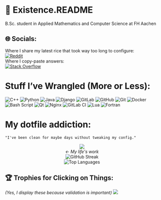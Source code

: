 # 👋 Existence.README
B.Sc. student in Applied Mathematics and Computer Science at FH Aachen


## 🌐 Socials:
Where I share my latest rice that took way too long to configure:<br/>
[![Reddit](https://img.shields.io/badge/Reddit-%23FF4500.svg?logo=Reddit&logoColor=white)](https://reddit.com/user/Pixelmonke)<br/>
Where I copy-paste answers:<br/>
[![Stack Overflow](https://img.shields.io/badge/-Stackoverflow-FE7A16?logo=stack-overflow&logoColor=white)](https://stackoverflow.com/users/30528244) 

# Stuff I’ve Wrangled (More or Less):
![C++](https://img.shields.io/badge/c++-%2300599C.svg?style=for-the-badge&logo=c%2B%2B&logoColor=white) ![Python](https://img.shields.io/badge/python-3670A0?style=for-the-badge&logo=python&logoColor=ffdd54) ![Java](https://img.shields.io/badge/java-%23ED8B00.svg?style=for-the-badge&logo=openjdk&logoColor=white) ![Django](https://img.shields.io/badge/django-%23092E20.svg?style=for-the-badge&logo=django&logoColor=white) ![GitLab](https://img.shields.io/badge/gitlab-%23181717.svg?style=for-the-badge&logo=gitlab&logoColor=white) ![GitHub](https://img.shields.io/badge/github-%23121011.svg?style=for-the-badge&logo=github&logoColor=white) ![Git](https://img.shields.io/badge/git-%23F05033.svg?style=for-the-badge&logo=git&logoColor=white) ![Docker](https://img.shields.io/badge/docker-%230db7ed.svg?style=for-the-badge&logo=docker&logoColor=white) ![Bash Script](https://img.shields.io/badge/bash_script-%23121011.svg?style=for-the-badge&logo=gnu-bash&logoColor=white) ![Qt](https://img.shields.io/badge/Qt-%23217346.svg?style=for-the-badge&logo=Qt&logoColor=white) ![Nginx](https://img.shields.io/badge/nginx-%23009639.svg?style=for-the-badge&logo=nginx&logoColor=white) ![GitLab CI](https://img.shields.io/badge/gitlab%20CI-%23181717.svg?style=for-the-badge&logo=gitlab&logoColor=white) ![Lua](https://img.shields.io/badge/lua-%232C2D72.svg?style=for-the-badge&logo=lua&logoColor=white) ![Fortran](https://img.shields.io/badge/Fortran-%23734F96.svg?style=for-the-badge&logo=fortran&logoColor=white)

# My dotfile addiction:
```
"I've been clean for maybe days without tweaking my config."
```

<div align="center">
  <a href="https://github.com/Pix3lexe/dotfiles">
    <img src="https://github-readme-stats.vercel.app/api/pin/?username=Pix3lexe&repo=dotfiles&theme=catppuccin_mocha" />
  </a>
  <br><em>← My life's work</em>
</div>
<div align="center">
  <img src="https://nirzak-streak-stats.vercel.app/?user=Pix3lexe&theme=catppuccin_mocha&hide_border=false" alt="GitHub Streak">
</div>
<div align="center">
  <img src="https://github-readme-stats.vercel.app/api/top-langs/?username=Pix3lexe&theme=catppuccin_mocha&hide_border=false&include_all_commits=true&count_private=true&layout=compact" alt="Top Languages">
</div>

## 🏆 Trophies for Clicking on Things:

*(Yes, I display these because validation is important)*
![](https://github-profile-trophy.vercel.app/?username=Pix3lexe&theme=tokyonight&no-frame=true&no-bg=false&margin-w=4)
